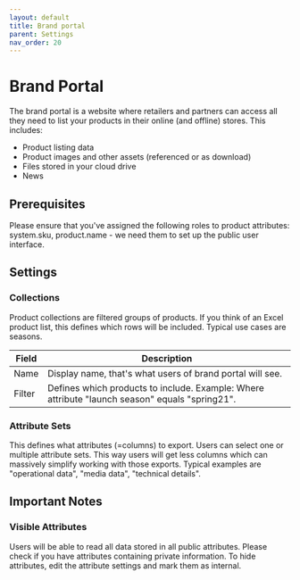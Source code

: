 ```yaml
---
layout: default
title: Brand portal
parent: Settings
nav_order: 20
---
```


# Brand Portal

The brand portal is a website where retailers and partners can access all they need to list your products in their online (and offline) stores. This includes:

* Product listing data
* Product images and other assets (referenced or as download)
* Files stored in your cloud drive
* News

## Prerequisites
Please ensure that you've assigned the following roles to product attributes: system.sku, product.name - we need them to set up the public user interface.

## Settings

### Collections
Product collections are filtered groups of products. If you think of an Excel product list, this defines which rows will be included. Typical use cases are seasons.

|Field|Description |
|--|-- |
|Name|Display name, that's what users of brand portal will see.
|Filter|Defines which products to include. Example: Where attribute "launch season" equals "spring21".

### Attribute Sets
This defines what attributes (=columns) to export. Users can select one or multiple attribute sets. This way users will get less columns which can massively simplify working with those exports. Typical examples are "operational data", "media data", "technical details".

## Important Notes

### Visible Attributes
Users will be able to read all data stored in all public attributes. Please check if you have attributes containing private information. To hide attributes, edit the attribute settings and mark them as internal. 